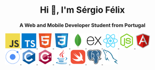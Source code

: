 <h1 align="center">Hi 👋, I'm Sérgio Félix</h1>
<h3 align="center">A Web and Mobile Developer Student from Portugal</h3>
<p align="left">
	<a href="https://developer.mozilla.org/en-US/docs/Web/JavaScript" target="_blank" rel="noreferrer">
		<img src="https://raw.githubusercontent.com/devicons/devicon/master/icons/javascript/javascript-original.svg" alt="javascript" width="49.2" height="49.2"/>
	</a>
	<a href="https://www.typescriptlang.org/" target="_blank" rel="noreferrer">
		<img src="https://raw.githubusercontent.com/devicons/devicon/master/icons/typescript/typescript-original.svg" alt="typescript" width="49.2" height="49.2"/>
	</a>
	<a href="https://www.w3.org/html/" target="_blank" rel="noreferrer">
		<img src="https://raw.githubusercontent.com/devicons/devicon/master/icons/html5/html5-original.svg" alt="html5" width="49.2" height="49.2"/>
	</a>
	<a href="https://www.w3schools.com/css/" target="_blank" rel="noreferrer">
		<img src="https://raw.githubusercontent.com/devicons/devicon/master/icons/css3/css3-original.svg" alt="css3" width="49.2" height="49.2"/>
	</a>
	<a href="https://www.mongodb.com/" target="_blank" rel="noreferrer">
		<img src="https://raw.githubusercontent.com/devicons/devicon/master/icons/mongodb/mongodb-original.svg" alt="mongodb" width="49.2" height="49.2"/>
	</a>
	<a href="https://expressjs.com" target="_blank" rel="noreferrer">
		<img src="https://raw.githubusercontent.com/devicons/devicon/master/icons/express/express-original.svg" alt="express" width="49.2" height="49.2"/>
	</a>
	<a href="https://reactjs.org/" target="_blank" rel="noreferrer">
		<img src="https://raw.githubusercontent.com/devicons/devicon/master/icons/react/react-original.svg" alt="react" width="49.2" height="49.2"/>
	</a>
	<a href="https://nodejs.org" target="_blank" rel="noreferrer">
		<img src="https://raw.githubusercontent.com/devicons/devicon/master/icons/nodejs/nodejs-original.svg" alt="nodejs" width="49.2" height="49.2"/>
	</a>
	<a href="https://angular.io/" target="_blank" rel="noreferrer">
		<img src="https://raw.githubusercontent.com/devicons/devicon/master/icons/angularjs/angularjs-original.svg" alt="angular" width="49.2" height="49.2"/>
	</a>
	<a href="https://ionicframework.com/" target="_blank" rel="noreferrer">
		<img src="https://raw.githubusercontent.com/devicons/devicon/master/icons/ionic/ionic-original.svg" alt="ionic" width="49.2" height="49.2"/>
	</a>
	<a href="https://www.cprogramming.com/" target="_blank" rel="noreferrer">
		<img src="https://raw.githubusercontent.com/devicons/devicon/master/icons/c/c-original.svg" alt="c" width="49.2" height="49.2"/>
	</a>
	<a href="https://www.w3schools.com/cpp/" target="_blank" rel="noreferrer">
		<img src="https://raw.githubusercontent.com/devicons/devicon/master/icons/cplusplus/cplusplus-original.svg" alt="cplusplus" width="49.2" height="49.2"/>
	</a>
	<a href="https://www.java.com/" target="_blank" rel="noreferrer">
		<img src="https://raw.githubusercontent.com/devicons/devicon/master/icons/java/java-original.svg" alt="java" width="49.2" height="49.2"/>
	</a>
	<a href="https://www.swift.org/" target="_blank" rel="noreferrer">
		<img src="https://raw.githubusercontent.com/devicons/devicon/master/icons/swift/swift-original.svg" alt="swift" width="49.2" height="49.2"/>
	</a>
	<a href="https://www.postgresql.org/" target="_blank" rel="noreferrer">
		<img src="https://raw.githubusercontent.com/devicons/devicon/master/icons/postgresql/postgresql-original.svg" alt="postgresql" width="49.2" height="49.2"/>
	</a>
	<a href="https://www.mysql.com/" target="_blank" rel="noreferrer">
		<img src="https://raw.githubusercontent.com/devicons/devicon/master/icons/mysql/mysql-original.svg" alt="mysql" width="49.2" height="49.2"/>
	</a>
</p>
